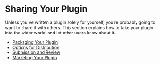 # Sharing Your Plugin

Unless you've written a plugin solely for yourself, you're probably going to want to share it with others. This section explains how to take your plugin into the wider world, and let other users know about it.

* [Packaging Your Plugin](./packaging-your-plugin)
* [Options for Distribution](./distribution-options)
* [Submission and Review](./submission-checklist)
* [Marketing Your Plugin](./marketing)
